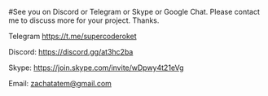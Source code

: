 #See you on Discord or Telegram or Skype or Google Chat.
Please contact me to discuss more for your project.
Thanks.

Telegram https://t.me/supercoderoket

Discord: https://discord.gg/at3hc2ba

Skype: https://join.skype.com/invite/wDpwy4t21eVg

Email: zachatatem@gmail.com
